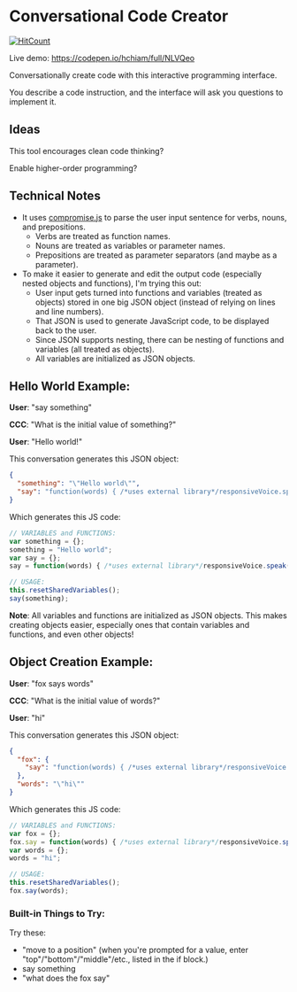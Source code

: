 # Conversational Code Creator

[![HitCount](http://hits.dwyl.io/hchiam/ccc.svg)](http://hits.dwyl.io/hchiam/ccc)

Live demo: https://codepen.io/hchiam/full/NLVQeo

Conversationally create code with this interactive programming interface. 

You describe a code instruction, and the interface will ask you questions to implement it.

## Ideas

This tool encourages clean code thinking?

Enable higher-order programming?

## Technical Notes

- It uses [compromise.js](https://github.com/spencermountain/compromise) to parse the user input sentence for verbs, nouns, and prepositions.
  - Verbs are treated as function names.
  - Nouns are treated as variables or parameter names.
  - Prepositions are treated as parameter separators (and maybe as a parameter).
- To make it easier to generate and edit the output code (especially nested objects and functions), I'm trying this out:
  - User input gets turned into functions and variables (treated as objects) stored in one big JSON object (instead of relying on lines and line numbers).
  - That JSON is used to generate JavaScript code, to be displayed back to the user.
  - Since JSON supports nesting, there can be nesting of functions and variables (all treated as objects).
  - All variables are initialized as JSON objects.

## Hello World Example:

**User**: "say something"

**CCC**: "What is the initial value of something?"

**User**: "Hello world!"

This conversation generates this JSON object:

```json
{
  "something": "\"Hello world\"",
  "say": "function(words) { /*uses external library*/responsiveVoice.speak('\"' + words + '\"', 'UK English Male'); }"
}
```

Which generates this JS code:

```js
// VARIABLES and FUNCTIONS:
var something = {};
something = "Hello world";
var say = {};
say = function(words) { /*uses external library*/responsiveVoice.speak('"' + words + '"', 'UK English Male'); };

// USAGE:
this.resetSharedVariables();
say(something);
```

**Note**: All variables and functions are initialized as JSON objects. This makes creating objects easier, especially ones that contain variables and functions, and even other objects!

## Object Creation Example:

**User**: "fox says words"

**CCC**: "What is the initial value of words?"

**User**: "hi"

This conversation generates this JSON object:

```json
{
  "fox": {
    "say": "function(words) { /*uses external library*/responsiveVoice.speak('\"' + words + '\"', 'UK English Male'); }"
  },
  "words": "\"hi\""
}
```

Which generates this JS code:

```js
// VARIABLES and FUNCTIONS:
var fox = {};
fox.say = function(words) { /*uses external library*/responsiveVoice.speak('"' + words + '"', 'UK English Male'); };
var words = {};
words = "hi";

// USAGE:
this.resetSharedVariables();
fox.say(words);
```

### Built-in Things to Try:

Try these:
* "move to a position" (when you're prompted for a value, enter "top"/"bottom"/"middle"/etc., listed in the if block.)
* say something
* "what does the fox say"
